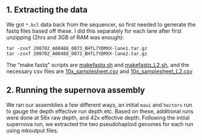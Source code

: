 ## 1. Extracting the data
We got `*.bcl` data back from the sequencer, so first needed to generate the fastq files based off these. I did this separately for each lane after first unzipping (2hrs and 3GB of RAM was enough):
```
tar -zvxf 200702_A00488_0073_BHTL7YDMXX-lane1.tar.gz
tar -zvxf 200702_A00488_0073_BHTL7YDMXX-lane2.tar.gz
```
The "make fastq" scripts are [makefastq.sh](https://github.com/laninsky/project_logs/blob/master/hectors_hologenome/3_10x_genome_assembly/makefastq.sh) and [makefastq_L2.sh](https://github.com/laninsky/project_logs/blob/master/hectors_hologenome/3_10x_genome_assembly/makefastq_L2.sh), and the necessary csv files are [10x_samplesheet.csv](https://github.com/laninsky/project_logs/blob/master/hectors_hologenome/3_10x_genome_assembly/10x_samplesheet.csv) and [10x_samplesheet_L2.csv](https://github.com/laninsky/project_logs/blob/master/hectors_hologenome/3_10x_genome_assembly/10x_samplesheet_L2.csv)

## 2. Running the supernova assembly
We ran our assemblies a few different ways, an initial `maui` and `hectors` run to gauge the depth effective run depth etc. Based on these, additional runs were done at 56x raw depth, and 42x effective depth. Following the initial supernova run, we extracted the two pseudohaploid genomes for each run using mkoutput files.
